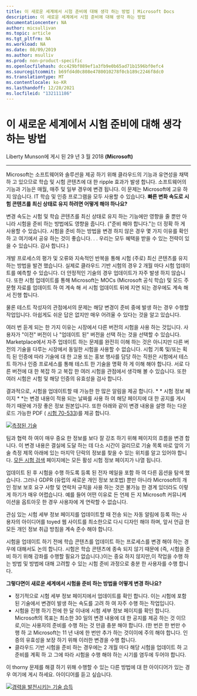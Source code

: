 ```yaml
---
title: 이 새로운 세계에서 시험 준비에 대해 생각 하는 방법 | Microsoft Docs
description: 이 새로운 세계에서 시험 준비에 대해 생각 하는 방법
documentationcenter: NA
author: micsullivan
ms.topic: article
ms.tgt_pltfrm: NA
ms.workload: NA
ms.date: 08/09/2019
ms.author: msulliv
ms.prod: non-product-specific
ms.openlocfilehash: dcc429bf089ef1a3fb9e0b65ad71b1596bf0efc4
ms.sourcegitcommit: b69fd4d0c808e4780010278f0cb189c2246f8dc0
ms.translationtype: MT
ms.contentlocale: ko-KR
ms.lasthandoff: 12/28/2021
ms.locfileid: "132111186"
---
```

# <a name="how-to-think-about-exam-preparation-in-this-new-world"></a>이 새로운 세계에서 시험 준비에 대해 생각 하는 방법

Liberty Munson에 게시 된 29 년 3 월 2018 **(Microsoft)**

___

Microsoft는 소프트웨어와 솔루션을 제공 하기 위해 클라우드의 기능과 유연성을 채택 하 고 있으므로 학습 및 시험 콘텐츠에 대 한 ripple 효과가 발생 합니다. 소프트웨어의 기능과 기능은 매월, 매주 및 일부 경우에 변경 됩니다. 이 문제는 Microsoft에 고유 하지 않습니다. IT 학습 및 인증 프로그램을 모두 사용할 수 있습니다. **빠른 변화 속도로 시험 콘텐츠를 최신 상태로 유지 하려면 어떻게 해야 하나요?**

변경 속도는 시험 및 학습 콘텐츠를 최신 상태로 유지 하는 기능에만 영향을 줄 뿐만 아니라 시험을 준비 하는 방법에도 영향을 줍니다. ("준비 해야 합니다."는 더 정확 하 게 사용할 수 있습니다. 시험을 준비 하는 방법을 변경 하지 않은 경우 몇 가지 이유를 확인 하 고 여기에서 공유 하는 것이 좋습니다. . . 우리는 모두 혜택을 받을 수 있는 전략이 있을 수 있습니다. 감사 합니다.)

개발 프로세스의 평가 및 오류와 지속적인 반복을 통해 시험 (주로) 최신 콘텐츠를 유지 하는 방법을 발견 했습니다. 실제로 클라우드 기반 시험의 경우 2 개월 마다 시험 업데이트를 예측할 수 있습니다. 더 안정적인 기술의 경우 업데이트가 자주 발생 하지 않습니다. 또한 시험 업데이트를 통해 Microsoft는 MOCs (Microsoft 공식 학습) 및 모드 주문형 자료를 업데이트 하 여 계속 해 서 시험 업데이트 뒤에 지연 되는 경우에도 계속 해 서 진행 합니다.

물론 테스트 작성자의 관점에서의 문제는 해당 변경이 준비 중에 발생 하는 경우 수행할 작업입니다. 아쉽게도 쉬운 답은 없지만 매우 어려울 수 있다는 것을 알고 있습니다.

여러 번 듣게 되는 한 가지 이유는 시장에서 다른 버전의 시험을 사용 하는 것입니다. 사용자가 "이전" 버전이 나 "업데이트 된" 버전을 선택 하는 것을 선택할 수 있습니다. Marketplace에서 자주 업데이트 하는 문제를 완전히 이해 하는 것은 아니지만 다른 버전의 기술을 다루는 시장에서 동일한 시험을 사용할 수 없습니다. 시험 기록 및/또는 획득 된 인증에 따라 기술에 대 한 고용 또는 홍보 행사를 담당 하는 직원은 시험에서 테스트 하거나 인증 프로세스를 통해 테스트 한 기술을 명확 하 게 이해 해야 합니다. 서로 다른 버전에 대 한 복잡 하 고 복잡 한 여러 시험을 관점에서 생각해 볼 수 있습니다. 또한 여러 시험은 시험 및 해당 인증의 유효성을 검사 합니다.

결과적으로, 시험을 업데이트할 때 가능한 한 많은 알림을 제공 합니다. * * 시험 정보 페이지 * *는 변경 내용이 적용 되는 날짜를 사용 하 여 해당 페이지에 대 한 공지를 게시 하기 때문에 가장 좋은 정보 원본입니다. 또한 아래와 같이 변경 내용을 설명 하는 다운로드 가능한 PDF ( [시험 70-533](https://www.microsoft.com/learning/exam-70-533.aspx))를 제공 합니다.

[![측정된 기술](images/pastedimage1520640763424v1.png)](images/pastedimage1520640763424v1.png)

팀과 협력 하 여이 매우 중요 한 정보를 보다 잘 강조 하기 위해 페이지의 흐름을 변경 합니다. 이 변경 내용은 결실에 도달 하는 데 다소 시간이 걸리므로 기술 목록 바로 앞의 기술 측정 제목 아래에 있는 마지막 단락의 정보를 찾을 수 있는 위치를 알고 있어야 합니다. [모든 시험 검색](https://www.microsoft.com/learning/exam-list.aspx) 페이지에는 모든 활성 시험 정보 페이지가 나열 됩니다.

업데이트 된 후 시험을 수행 하도록 등록 된 전자 메일을 포함 하 여 다른 옵션을 탐색 했습니다. 그러나 GDPR (유럽의 새로운 개인 정보 보호법) 뿐만 아니라 Microsoft의 개인 정보 보호 요구 사항 및 연락처 규칙을 사용 하는 것은 불가능 한 경계 있더라도 이렇게 하기가 매우 어렵습니다. 예를 들어 어떤 이유로 든 언제 든 지 Microsoft 커뮤니케이션을 옵트아웃 한 경우 사용자에 게 연락할 수 없습니다.

관심 있는 시험 세부 정보 페이지를 업데이트할 때 전송 되는 자동 알림에 등록 하는 사용자의 아이디어를 toyed 웹 사이트를 최소한으로 다시 디자인 해야 하며, 앞서 언급 한 모든 개인 정보 취급 방침을 계속 준수 해야 합니다.

시험을 업데이트 하기 전에 학습 콘텐츠를 업데이트 하는 프로세스를 변경 해야 하는 경우에 대해서도 논의 합니다. 시험은 학습 콘텐츠에 종속 되지 않기 때문에 (즉, 시험을 준비 하기 위해 강좌를 수행할 필요가 없습니다.)이는 중요 하지 않지만,이 작업을 수행 하는 방법 및 방법에 대해 고려할 수 있는 시험 준비 과정으로 충분 한 사용자를 수행 합니다.

**그렇다면이 새로운 세계에서 시험을 준비 하는 방법을 어떻게 변경 하나요?**

- 정기적으로 시험 세부 정보 페이지에서 업데이트를 확인 합니다. 이는 시험에 포함 된 기술에서 변경이 발생 하는 속도를 고려 하 여 자주 수행 하는 작업입니다.
- 시험을 진행 하기 전에 한 달 이내에 시험 세부 정보 페이지를 확인 합니다. Microsoft의 목표는 최소한 30 일의 변경 내용에 대 한 공지를 제공 하는 것 이므로,이는 사용자의 준비를 수행 하는 것 만큼 충분 해야 합니다. (한 번은 한 번만 수행 하 고 Microsoft는 11 년 내에 한 번만 추가 하는 것이이에 주의 해야 합니다. 인증의 유효성을 보장 하기 위해 이러한 변경을 수행 합니다.
- 클라우드 기반 시험을 준비 하는 경우에는 2 개월 마다 해당 시험을 업데이트 하 고 준비를 계획 하 고 그에 따라 시험을 수행 해야 하는 시기를 염두에 두어야 합니다.

이 thorny 문제를 해결 하기 위해 수행할 수 있는 다른 방법에 대 한 아이디어가 있는 경우 여기에 게시 하세요. 아이디어를 듣고 싶습니다.

[![경력을 발전시키는 기술 습득](images/microsoft-certified-banner.png)](https://www.microsoft.com/learning/azure-training-certification.aspx?WT.icid=mva_bnr_lexawareness_usen_asi_rightrail_oct2017)
